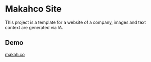 # Makahco Site

This project is a template for a website of a company, images and text context are generated via IA.

## Demo

[makah.co](https://makah.co/)
